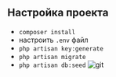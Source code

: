
## Настройка проекта
- `composer install`
- настроить `.env` файл
- `php artisan key:generate`
- `php artisan migrate`
- `php artisan db:seed`
![git](https://user-images.githubusercontent.com/40661937/57198015-bed58880-6f76-11e9-8c17-1d8d301c813c.png)
